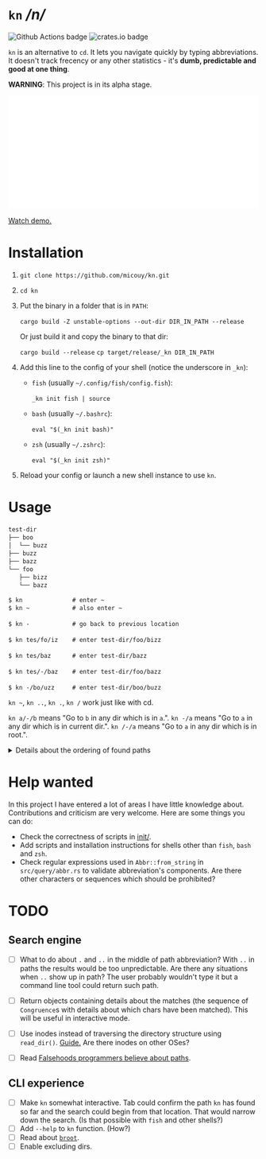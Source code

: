 # `kn` */n/*

![Github Actions badge](https://github.com/micouy/kn/actions/workflows/build-and-tests.yml/badge.svg)
![crates.io badge](https://img.shields.io/crates/v/kn.svg)

`kn` is an alternative to `cd`. It lets you navigate quickly by typing abbreviations. It doesn't track frecency or any other statistics - it's **dumb, predictable and good at one thing**.

**WARNING**: This project is in its alpha stage.

![demo](assets/demo.svg)

[Watch demo.](https://asciinema.org/a/406626?speed=2)


# Installation

1. `git clone https://github.com/micouy/kn.git`
2. `cd kn`
3. Put the binary in a folder that is in `PATH`:

   `cargo build -Z unstable-options --out-dir DIR_IN_PATH --release`

   Or just build it and copy the binary to that dir:

   `cargo build --release`
   `cp target/release/_kn DIR_IN_PATH`
4. Add this line to the config of your shell (notice the underscore in `_kn`):

   * `fish` (usually `~/.config/fish/config.fish`):

     `_kn init fish | source`
   * `bash` (usually `~/.bashrc`):

     `eval "$(_kn init bash)"`

   * `zsh` (usually `~/.zshrc`):

     `eval "$(_kn init zsh)"`
5. Reload your config or launch a new shell instance to use `kn`.


# Usage

```
test-dir
├── boo
│  └── buzz
├── buzz
├── bazz
└── foo
   ├── bizz
   └── bazz
```

```
$ kn              # enter ~
$ kn ~            # also enter ~

$ kn -            # go back to previous location

$ kn tes/fo/iz    # enter test-dir/foo/bizz

$ kn tes/baz      # enter test-dir/bazz

$ kn tes/-/baz    # enter test-dir/foo/bazz

$ kn -/bo/uzz     # enter test-dir/boo/buzz

```

`kn ~`, `kn ..`, `kn .`, `kn /` work just like with cd.

`kn a/-/b` means "Go to `b` in any dir which is in `a`.".
`kn -/a` means "Go to `a` in any dir which is in current dir.".
`kn /-/a` means "Go to `a` in any dir which is in root.".

<details>
<summary>Details about the ordering of found paths</summary>
If `kn` finds many matching paths with the same number of components it orders them in such a way:

1. Complete matches before partial matches. All matches by wildcards are equal. There can't be a wildcard and a complete/partial match at the same depth.
2. Partial matches with smaller Levenshtein distance first.
3. The first component (the component at the smallest depth) is the most significant and so on.

Running `kn a/-/b` on paths below returns them in the following order:

```
apple/x/b      Partial(4) / Wildcard / Complete      1.
               =            =          !=
apple/y/bee    Partial(4) / Wildcard / Partial(_)    2.
```

```
apple/x/bo     Partial(4) / Wildcard / Partial(1)    1.
               =            =          !=
apple/y/bee    Partial(4) / Wildcard / Partial(2)    2.
```

```
a/x/bo         Complete   / Wildcard / Partial(1)    1.
               !=           -          -
apple/y/b      Partial(4) / Wildcard / Complete      2.
```
</details>


# Help wanted

In this project I have entered a lot of areas I have little knowledge about. Contributions and criticism are very welcome. Here are some things you can do:

- Check the correctness of scripts in [init/](init/).
- Add scripts and installation instructions for shells other than `fish`, `bash` and `zsh`.
- Check regular expressions used in `Abbr::from_string` in `src/query/abbr.rs` to validate abbreviation's components. Are there other characters or sequences which should be prohibited?


# TODO

## Search engine

- [ ] What to do about `.` and `..` in the middle of path abbreviation? With `..` in paths the results would be too unpredictable. Are there any situations when `..` show up in path? The user probably wouldn't type it but a command line tool could return such path.
- [ ] Return objects containing details about the matches (the sequence of `Congruence`s with details about which chars have been matched). This will be useful in interactive mode.
- [ ] Use inodes instead of traversing the directory structure using `read_dir()`. [Guide.](https://fasterthanli.me/series/reading-files-the-hard-way) Are there inodes on other OSes?
- [ ] Read [Falsehoods programmers believe about paths](https://yakking.branchable.com/posts/falsehoods-programmers-believe-about-file-paths/).


## CLI experience

- [ ] Make `kn` somewhat interactive. Tab could confirm the path `kn` has found so far and the search could begin from that location. That would narrow down the search. (Is that possible with `fish` and other shells?)
- [ ] Add `--help` to `kn` function. (How?)
- [ ] Read about [`broot`](https://github.com/Canop/broot).
- [ ] Enable excluding dirs.
